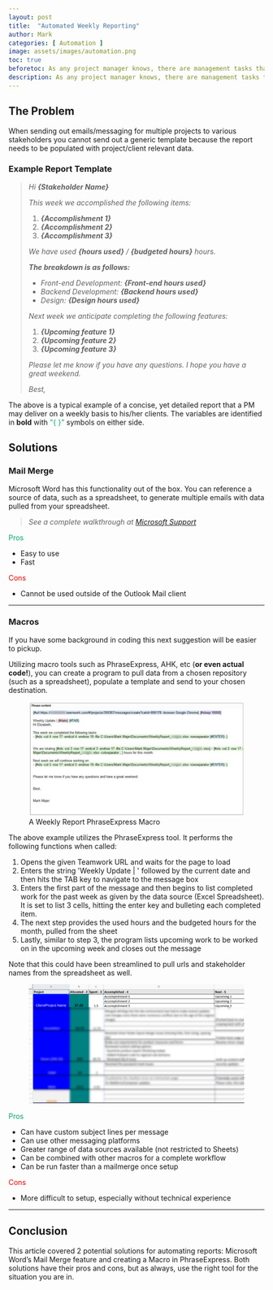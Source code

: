 ```yaml
---
layout: post
title:  "Automated Weekly Reporting"
author: Mark
categories: [ Automation ]
image: assets/images/automation.png
toc: true
beforetoc: As any project manager knows, there are management tasks that are handled on a repetitive basis and seemingly could be automated were it not for small nuances. This article addresses weekly reporting and potential solutions for automation.
description: As any project manager knows, there are management tasks that are handled on a repetitive basis and seemingly could be automated were it not for small nuances. This article addresses weekly reporting and potential solutions for automation.
---
```

## The Problem

When sending out emails/messaging for multiple projects to various stakeholders you cannot send out a generic template because the report needs to be populated with project/client relevant data.

### Example Report Template

> _Hi **{Stakeholder Name}**_
> 
> _This week we accomplished the following items:_
> 
> 1.  _**{Accomplishment 1}**_
> 2.  _**{Accomplishment 2}**_
> 3.  _**{Accomplishment 3}**_
> 
> _We have used **{hours used}** / **{budgeted hours}** hours._
> 
> **_The breakdown is as follows:_**
> 
> -   _Front-end Development: **{Front-end hours used}**_
> -   _Backend Development: **{Backend hours used}**_
> -   _Design: **{Design hours used}**_
> 
> _Next week we anticipate completing the following features:_
> 
> 1.  _**{Upcoming feature 1}**_
> 2.  _**{Upcoming feature 2}**_
> 3.  _**{Upcoming feature 3}**_
> 
> _Please let me know if you have any questions. I hope you have a great weekend._
> 
> _Best,_

The above is a typical example of a concise, yet detailed report that a PM may deliver on a weekly basis to his/her clients. The variables are identified in  **bold**  with <font color="#00ab6b">"{ }"</font> symbols on either side.
  
## Solutions

### Mail Merge

Microsoft Word has this functionality out of the box. You can reference a source of data, such as a spreadsheet, to generate multiple emails with data pulled from your spreadsheet.
  
>_See a complete walkthrough at  [Microsoft Support](https://support.microsoft.com/en-us/office/use-mail-merge-to-send-bulk-email-messages-0f123521-20ce-4aa8-8b62-ac211dedefa4)_

<font color="#00ab6b">Pros</font>	
<ul><li>Easy to use</li><li>Fast</li></ul>

<font color="red">Cons</font>
<ul><li>Cannot be used outside of the Outlook Mail client</li></ul>

___  

### Macros

If you have some background in coding this next suggestion will be easier to pickup.

Utilizing macro tools such as PhraseExpress, AHK, etc (**or even actual code!**), you can create a program to pull data from a chosen repository (such as a spreadsheet), populate a template and send to your chosen destination.
<figure>
    <img src="/assets/images/pexpress.png"
         alt="PhraseExpress Script">
    <figcaption>A Weekly Report PhraseExpress Macro</figcaption>
</figure>


The above example utilizes the PhraseExpress tool. It performs the following functions when called:

1.  Opens the given Teamwork URL and waits for the page to load
2.  Enters the string 'Weekly Update | ' followed by the current date and then hits the TAB key to navigate to the message box
3.  Enters the first part of the message and then begins to list completed work for the past week as given by the data source (Excel Spreadsheet). It is set to list 3 cells, hitting the enter key and bulleting each completed item.
4.  The next step provides the used hours and the budgeted hours for the month, pulled from the sheet
5.  Lastly, similar to step 3, the program lists upcoming work to be worked on in the upcoming week and closes out the message

Note that this could have been streamlined to pull urls and stakeholder names from the spreadsheet as well.
<figure>
    <img src="/assets/images/spreadReport.png"
         alt="A Weekly Report Source Spreadsheet">
</figure>

<font color="#00ab6b">Pros</font>	
-   Can have custom subject lines per message
-   Can use other messaging platforms
-   Greater range of data sources available (not restricted to Sheets)
-   Can be combined with other macros for a complete workflow
-   Can be run faster than a mailmerge once setup

<font color="red">Cons</font>
- More difficult to setup, especially without technical experience

___

## Conclusion

This article covered 2 potential solutions for automating reports: Microsoft Word’s Mail Merge feature and creating a Macro in PhraseExpress. Both solutions have their pros and cons, but as always, use the right tool for the situation you are in.

